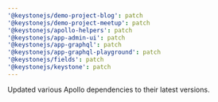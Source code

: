 ```yaml
---
'@keystonejs/demo-project-blog': patch
'@keystonejs/demo-project-meetup': patch
'@keystonejs/apollo-helpers': patch
'@keystonejs/app-admin-ui': patch
'@keystonejs/app-graphql': patch
'@keystonejs/app-graphql-playground': patch
'@keystonejs/fields': patch
'@keystonejs/keystone': patch
---
```


Updated various Apollo dependencies to their latest versions.
